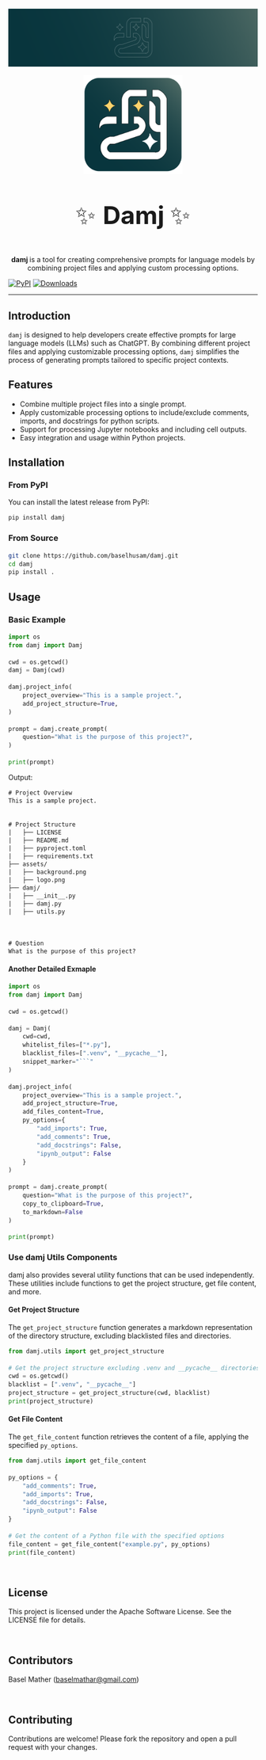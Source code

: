 ![background](assets/background.png)

<p align="center">
  <img alt="Damj Logo" style="width: 200px; max-width: 100%; height: auto;" src="assets/logo.png"/>
  <p align="center" style="font-size: 50px">✨ <b> Damj </b> ✨</p>
  <p align="center"> <b> damj </b> is a tool for creating comprehensive prompts for language models by combining project files and applying custom processing options.
</p>

[![PyPI](https://img.shields.io/pypi/v/damj)](https://pypi.org/project/damj)
[![Downloads](https://static.pepy.tech/badge/damj)](https://pepy.tech/project/damj)

---


## Introduction
`damj` is designed to help developers create effective prompts for large language models (LLMs) such as ChatGPT. By combining different project files and applying customizable processing options, `damj` simplifies the process of generating prompts tailored to specific project contexts.

## Features
- Combine multiple project files into a single prompt.
- Apply customizable processing options to include/exclude comments, imports, and docstrings for python scripts.
- Support for processing Jupyter notebooks and including cell outputs.
- Easy integration and usage within Python projects.

## Installation

### From PyPI
You can install the latest release from PyPI:
```sh
pip install damj
```

### From Source
```sh
git clone https://github.com/baselhusam/damj.git
cd damj
pip install .
```

## Usage

### Basic Example

```python
import os
from damj import Damj

cwd = os.getcwd()
damj = Damj(cwd)

damj.project_info(
    project_overview="This is a sample project.",
    add_project_structure=True,
)

prompt = damj.create_prompt(
    question="What is the purpose of this project?",
)

print(prompt)
```

Output:
```
# Project Overview
This is a sample project.


# Project Structure
|   ├── LICENSE
|   ├── README.md
|   ├── pyproject.toml
|   ├── requirements.txt
├── assets/
|   ├── background.png
|   ├── logo.png
├── damj/
|   ├── __init__.py
|   ├── damj.py
|   ├── utils.py



# Question
What is the purpose of this project?
```

#### Another Detailed Exmaple
```python
import os
from damj import Damj

cwd = os.getcwd()

damj = Damj(
    cwd=cwd,
    whitelist_files=["*.py"],
    blacklist_files=[".venv", "__pycache__"],
    snippet_marker="```"
)

damj.project_info(
    project_overview="This is a sample project.",
    add_project_structure=True,
    add_files_content=True,
    py_options={
        "add_imports": True,
        "add_comments": True,
        "add_docstrings": False,
        "ipynb_output": False
    }
)

prompt = damj.create_prompt(
    question="What is the purpose of this project?",
    copy_to_clipboard=True,
    to_markdown=False
)

print(prompt)
```

### Use damj Utils Components
damj also provides several utility functions that can be used independently. These utilities include functions to get the project structure, get file content, and more.

#### Get Project Structure
The `get_project_structure` function generates a markdown representation of the directory structure, excluding blacklisted files and directories.

```python
from damj.utils import get_project_structure

# Get the project structure excluding .venv and __pycache__ directories
cwd = os.getcwd()
blacklist = [".venv", "__pycache__"]
project_structure = get_project_structure(cwd, blacklist)
print(project_structure)
```

#### Get File Content
The `get_file_content` function retrieves the content of a file, applying the specified `py_options`.

```python
from damj.utils import get_file_content

py_options = {
    "add_comments": True,
    "add_imports": True,
    "add_docstrings": False,
    "ipynb_output": False
}

# Get the content of a Python file with the specified options
file_content = get_file_content("example.py", py_options)
print(file_content)
```

<br>

## License
This project is licensed under the Apache Software License. See the LICENSE file for details.

<br>

## Contributors
Basel Mather (baselmathar@gmail.com)

<br>

## Contributing
Contributions are welcome! Please fork the repository and open a pull request with your changes.